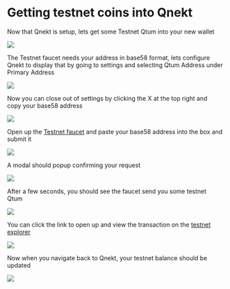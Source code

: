 # Getting testnet coins into Qnekt

Now that Qnekt is setup, lets get some Testnet Qtum into your new wallet

![](./qnekt-install/qnekt-main-page.PNG)

The Testnet faucet needs your address in base58 format, lets configure Qnekt to display that by going to settings and selecting Qtum Address under Primary Address

![](./qnekt-install/qnekt-setup-primary-address.PNG)

Now you can close out of settings by clicking the X at the top right and copy your base58 address

![](./qnekt-install/qnekt-main-page-base58.PNG)

Open up the [Testnet faucet](http://testnet-faucet.qtum.info/) and paste your base58 address into the box and submit it

![](./qnekt-install/qnekt-faucet.PNG)

A modal should popup confirming your request

![](./qnekt-install/qnekt-faucet-submit.PNG)

After a few seconds, you should see the faucet send you some testnet Qtum

![](./qnekt-install/qnekt-faucet-received.PNG)

You can click the link to open up and view the transaction on the [testnet explorer](https://testnet.qtum.info/address/qKGYoGjkezyzYRSMXEeXqb72PUdx3Wgqvr)

![](./qnekt-install/qnekt-faucet-confirmation.PNG)

Now when you navigate back to Qnekt, your testnet balance should be updated

![](./qnekt-install/qnekt-main-page-faucet-balance.PNG)

